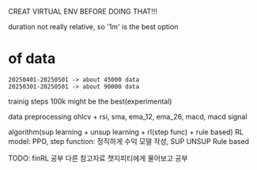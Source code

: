CREAT VIRTUAL ENV BEFORE DOING THAT!!!

duration
    not really relative, so '1m' is the best option

# of data
    20250401-20250501 -> about 45000 data
    20250301-20250501 -> about 90000 data
    
trainig steps
    100k might be the best(experimental)

data preprocessing
    ohlcv + rsi, sma, ema_12, ema_26, macd, macd signal

algorithm(sup learning + unsup learning + rl(step func) + rule based)
    RL
        model: PPO, 
        step function: 정직하게 수익 모델 작성, 
    SUP
    UNSUP
    Rule based

TODO:
    finRL 공부
    다른 참고자료 챗지피티에게 물어보고 공부
